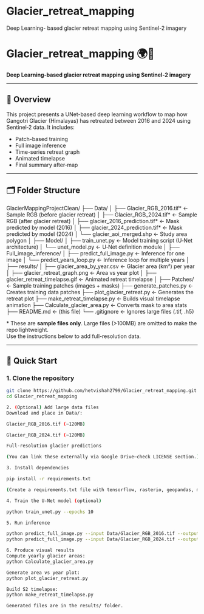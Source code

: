 # Glacier_retreat_mapping
Deep Learning- based glacier retreat mapping using Sentinel-2 imagery
# Glacier_retreat_mapping 🌍🧊

**Deep Learning‑based glacier retreat mapping using Sentinel‑2 imagery**

---

## 📘 Overview

This project presents a UNet-based deep learning workflow to map how Gangotri Glacier (Himalayas) has retreated between 2016 and 2024 using Sentinel‑2 data. It includes:

- Patch-based training  
- Full image inference  
- Time-series retreat graph  
- Animated timelapse  
- Final summary after‑map

---

## 🗂️ Folder Structure

GlacierMappingProjectClean/
├── Data/
│ ├── Glacier_RGB_2016.tif* ← Sample RGB (before glacier retreat)
│ ├── Glacier_RGB_2024.tif* ← Sample RGB (after glacier retreat)
│ ├── glacier_2016_prediction.tif* ← Mask predicted by model (2016)
│ ├── glacier_2024_prediction.tif* ← Mask predicted by model (2024)
│ └── glacier_aoi_merged.shp ← Study area polygon
│
├── Model/
│ ├── train_unet.py ← Model training script (U‑Net architecture)
│ └── unet_model.py ← U‑Net definition module
│
├── Full_image_inference/
│ ├── predict_full_image.py ← Inference for one image
│ └── predict_years_loop.py ← Inference loop for multiple years
│
├── results/
│ ├── glacier_area_by_year.csv ← Glacier area (km²) per year
│ ├── glacier_retreat_graph.png ← Area vs year plot
│ ├── glacier_retreat_timelapse.gif ← Animated retreat timelapse
│
├── Patches/ ← Sample training patches (images + masks)
├── generate_patches.py ← Creates training data patches
├── plot_glacier_retreat.py ← Generates the retreat plot
├── make_retreat_timelapse.py ← Builds visual timelapse animation
├── Calculate_glacier_area.py ← Converts mask to area stats
├── README.md ← (this file)
└── .gitignore ← Ignores large files (.tif, .h5)


\* These are **sample files only**. Large files (>100MB) are omitted to make the repo lightweight.  
Use the instructions below to add full-resolution data.

---

## 🚀 Quick Start

### 1. Clone the repository
```bash
git clone https://github.com/hetvishah2799/Glacier_retreat_mapping.git
cd Glacier_retreat_mapping

2. (Optional) Add large data files
Download and place in Data/:

Glacier_RGB_2016.tif (~120MB)

Glacier_RGB_2024.tif (~120MB)

Full-resolution glacier predictions

(You can link these externally via Google Drive—check LICENSE section.)

3. Install dependencies

pip install -r requirements.txt

(Create a requirements.txt file with tensorflow, rasterio, geopandas, matplotlib, pillow)

4. Train the U‑Net model (optional)

python train_unet.py --epochs 10

5. Run inference

python predict_full_image.py --input Data/Glacier_RGB_2016.tif --output predictions/glacier_2016_prediction.tif
python predict_full_image.py --input Data/Glacier_RGB_2024.tif --output predictions/glacier_2024_prediction.tif

6. Produce visual results
Compute yearly glacier areas:
python Calculate_glacier_area.py

Generate area vs year plot:
python plot_glacier_retreat.py

Build S2 timelapse:
python make_retreat_timelapse.py

Generated files are in the results/ folder.

